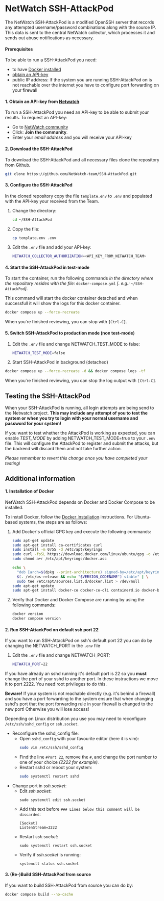 # NetWatch SSH-AttackPod 

The NetWatch SSH-AttackPod is a modified OpenSSH server that records any attempted username/password combinations along with the source IP. This data is sent to the central NetWatch collector, which processes it and sends out abuse notifications as necessary.

#### Prerequisites
To be able to run a SSH-AttackPod you need: 

 - to have [Docker installed](#1-installation-of-docker)
 - [obtain an API-key](#1-obtain-an-api-key-from-netwatch)
 - public IP address: If the system you are running SSH-AttackPod on is not reachable over the internet you have to configure port forwarding on your firewall


 #### 1. Obtain an API-key from [Netwatch](https://community.netwatch.team/)

To run a SSH-AttackPod you need an API-key to be able to submit your results. To request an API-key:

 - Go to [NetWatch community](https://community.netwatch.team/)
 - Click: **Join the community**. 
 - Enter your *email address* and you will receive your API-key

#### 2. Download the SSH-AttackPod

To download the SSH-AttackPod and all necessary files clone the repository from Github.

```bash
git clone https://github.com/NetWatch-team/SSH-AttackPod.git
```

#### 3. Configure the SSH-AttackPod

In the cloned repository copy the file `template.env` to `.env` and populated with the API-key your received from the Team.

 1. Change the directory:

    ```bash
    cd ~/SSH-AttackPod
    ```
 2. Copy the file:

    ```bash
    cp template.env .env
    ```
 3. Edit the `.env` file and add your API-key:

    ```bash
    NETWATCH_COLLECTOR_AUTHORIZATION=<API_KEY_FROM_NETWATCH_TEAM>
    ```

#### 4. Start the SSH-AttackPod in test-mode
To start the container, run the following commands *in the directory where the repository resides with the file:* `docker-compose.yml` *\[. e.g.:* `~/SSH-AttackPod`*\]*.

This command will start the docker container detached and when successfull it will show the logs for this docker container. 

```bash
docker compose up --force-recreate
```
When you're finished reviewing, you can stop with `[Ctrl-C]`.

#### 5. Switch SSH-AttackPod to production mode (non test-mode)

 1. Edit the `.env` file and change NETWATCH_TEST_MODE to false:

    ```bash
    NETWATCH_TEST_MODE=false
    ```
 2. Start SSH-AttackPod in background (detached)

```bash
docker compose up --force-recreate -d && docker compose logs -tf
```
When you're finished reviewing, you can stop the log output with `[Ctrl-C]`.

## Testing the SSH-AttackPod

When your SSH-AttackPod is running, all login attempts are being send to the Netwatch project. **This may include any attempt of you to test the system or when you try to login with your normal username and password for your system!**

If you want to test whether the AttackPod is working as expected, you can enable *TEST_MODE* by adding NETWATCH_TEST_MODE=true to your `.env` file. This will configure the AttackPod to register and submit the attacks, but the backend will discard them and not take further action.

*Please remember to revert this change once you have completed your testing!*


## Additional information

#### 1. Installation of Docker

NetWatch SSH-AttackPod depends on Docker and Docker Compose to be installed. 

To install Docker, follow the [Docker Installation](https://docs.docker.com/engine/install/) instructions. For Ubuntu-based systems, the steps are as follows:

 1. Add Docker's official GPG key and execute the following commands:
 
    ```bash
    sudo apt-get update
    sudo apt-get install ca-certificates curl
    sudo install -m 0755 -d /etc/apt/keyrings
    sudo curl -fsSL https://download.docker.com/linux/ubuntu/gpg -o /etc/apt/keyrings/docker.asc
    sudo chmod a+r /etc/apt/keyrings/docker.asc

    echo \
      "deb [arch=$(dpkg --print-architecture) signed-by=/etc/apt/keyrings/docker.asc] https://download.docker.com/linux/ubuntu \
      $(. /etc/os-release && echo "$VERSION_CODENAME") stable" | \
      sudo tee /etc/apt/sources.list.d/docker.list > /dev/null
    sudo apt-get update
    sudo apt-get install docker-ce docker-ce-cli containerd.io docker-buildx-plugin docker-compose-plugin
    ```
 2. Verify that Docker and Docker Compose are running by using the following commands:

    ```bash
    docker version
    docker compose version
    ```

#### 2. Run SSH-AttackPod on default ssh port 22

If you want to run SSH-AttackPod on ssh's default port 22 you can do by changing the NETWATCH_PORT in the `.env` file

 1. Edit the `.env` file and change NETWATCH_PORT:

    ```bash
    NETWATCH_PORT=22
    ```

If you have already an sshd running it's default port is 22 so you **must** change the port of your sshd to another port. In these instructions we move it to port 2222. You need root privileges to do this. 

**Beware!** If your system is not reachable directly (e.g. it's behind a firewall) and you have a port forwarding to the system ensure that when changing sshd's port that the port forwarding rule in your firewall is changed to the new port! Otherwise you will lose access! 

Depending on Linux distribution you use you may need to reconfigure `/etc/ssh/sshd_config` or `ssh.socket`. 

 + Reconfigure the sshd_config file:
   - Open `sshd_config` with your favourite editor (here it is vim): 
     ```bash
     sudo vim /etc/ssh/sshd_config
     ```
   - Find the line `#Port 22`, remove the `#`, and change the port number to one of your choice *(2222 for example)*. 
   - Restart sshd or reboot your system: 
     ```bash
     sudo systemctl restart sshd
     ```
 + Change port in *ssh.socket*:
   - Edit *ssh.socket*:
     ```
     sudo systemctl edit ssh.socket
     ```
   - Add this text before `### Lines below this comment will be discarded`:
     ```
     [Socket]
     ListenStream=2222
     ```
   - Restart *ssh.socket*:
     ```
     sudo systemctl restart ssh.socket
     ```
   - Verify if *ssh.socket* is running:
     ```
     systemctl status ssh.socket
     ```

#### 3. (Re-)Build SSH-AttackPod from source

If you want to build SSH-AttackPod from source you can do by: 

```bash
docker compose build --no-cache
```

